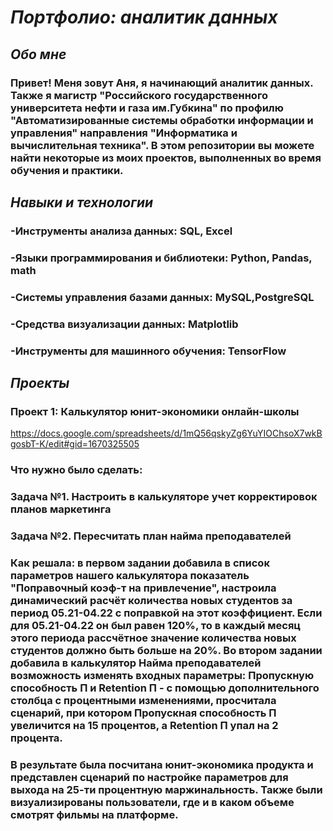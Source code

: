 # *__Портфолио: аналитик данных__*
## *__Обо мне__*
### Привет! Меня зовут Аня, я начинающий аналитик данных. Также я магистр "Российского государственного университета нефти и газа им.Губкина" по профилю "Автоматизированные системы обработки информации и управления" направления "Информатика и вычислительная техника". В этом репозитории вы можете найти некоторые из моих проектов, выполненных во время обучения и практики.
## *__Навыки и технологии__*
### -Инструменты анализа данных: SQL, Excel
### -Языки программирования и библиотеки: Python, Pandas, math
### -Системы управления базами данных: MySQL,PostgreSQL
### -Средства визуализации данных:  Matplotlib
### -Инструменты для машинного обучения: TensorFlow
## *__Проекты__*
### Проект 1: Калькулятор юнит-экономики онлайн-школы
<https://docs.google.com/spreadsheets/d/1mQ56qskyZg6YuYIOChsoX7wkBgosbT-K/edit#gid=1670325505>
### Что нужно было сделать:
### Задача №1. Настроить в калькуляторе учет корректировок планов маркетинга
### Задача №2. Пересчитать план найма преподавателей
### Как решала: в первом задании добавила в список параметров нашего калькулятора показатель "Поправочный коэф-т на привлечение", настроила динамический расчёт количества новых студентов за период 05.21-04.22 с поправкой на этот коэффициент. Если для 05.21-04.22 он был равен 120%, то в каждый месяц этого периода рассчётное значение количества новых студентов должно быть больше на 20%. Во втором задании добавила в калькулятор Найма преподавателей возможность изменять входных параметры: Пропускную способность П и Retention П - с помощью дополнительного столбца с процентными изменениями, просчитала сценарий, при котором Пропускная способность П увеличится на 15 процентов, а Retention П упал на 2 процента.
### В результате была посчитана юнит-экономика продукта и представлен сценарий по настройке параметров для выхода на 25-ти процентную маржинальность. Также были визуализированы пользователи, где и в каком объеме смотрят фильмы на платформе. 

